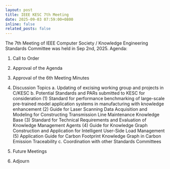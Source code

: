 ```yaml
---
layout: post
title: IEEE KESC 7th Meeting
date: 2025-09-03 07:59:00+0800
inline: false
related_posts: false
---
```


The 7th Meeting of IEEE Computer Society / Knowledge Engineering Standards Committee was held in Sep 2nd, 2025.
Agenda:

1. Call to Order

2. Approval of the Agenda

3. Approval of the 6th  Meeting Minutes

4. Discussion Topics
    a. Updating of excising working group and projects in C/KESC
    b. Potential Standards and PARs submitted to KESC for consideration
        (1) Standard for performance benchmarking of large-scale pre-trained model application systems in manufacturing with knowledge enhancement
        (2) Guide for Laser Scanning Data Acquisition and Modeling for Constructing Transmission Line Maintenance Knowledge Base
        (3) Standard for Technical Requirements and Evaluation of Knowledge Management Agents
        (4) Guide for Knowledge Graph Construction and Application for Intelligent User-Side Load Management
        (5) Application Guide for Carbon Footprint Knowledge Graph in Carbon Emission Traceability
    c. Coordination with other Standards Committees

5. Future Meetings

6. Adjourn

